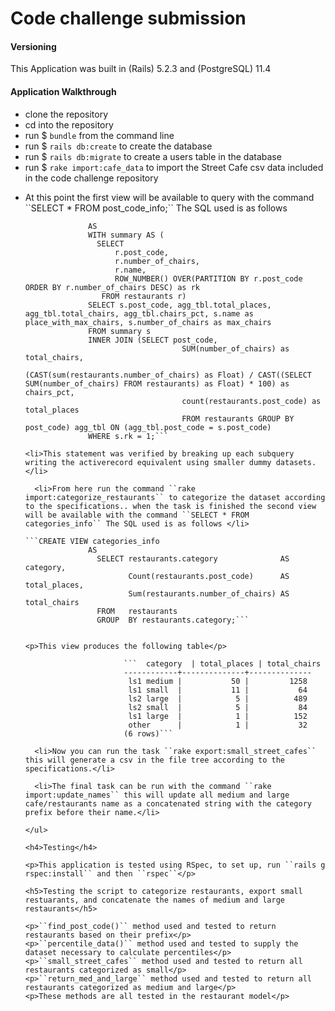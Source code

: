 # Code challenge submission

<h4>Versioning</h4>

<p>This Application was built in (Rails) 5.2.3 and (PostgreSQL) 11.4</p>

<h4>Application Walkthrough</h4>

  - clone the repository
  - cd into the repository
  - run $ ``bundle`` from the command line
  - run $ ``rails db:create`` to create the database
  - run $ ``rails db:migrate`` to create a users table in the database
  - run $ ``rake import:cafe_data`` to import the Street Cafe csv data included in the code challenge repository
  
<ul>
  
  <li>At this point the first view will be available to query with the command ``SELECT * FROM post_code_info;`` The SQL used is as follows </li>

```CREATE VIEW post_code_info
              AS
              WITH summary AS (
                SELECT
                    r.post_code,
                    r.number_of_chairs,
                    r.name,
                    ROW_NUMBER() OVER(PARTITION BY r.post_code ORDER BY r.number_of_chairs DESC) as rk
                 FROM restaurants r)
              SELECT s.post_code, agg_tbl.total_places, agg_tbl.total_chairs, agg_tbl.chairs_pct, s.name as          place_with_max_chairs, s.number_of_chairs as max_chairs
              FROM summary s
              INNER JOIN (SELECT post_code,
                                   SUM(number_of_chairs) as total_chairs,
                                   (CAST(sum(restaurants.number_of_chairs) as Float) / CAST((SELECT SUM(number_of_chairs) FROM restaurants) as Float) * 100) as chairs_pct,
                                   count(restaurants.post_code) as total_places
                                   FROM restaurants GROUP BY post_code) agg_tbl ON (agg_tbl.post_code = s.post_code)
              WHERE s.rk = 1;```
              
<li>This statement was verified by breaking up each subquery writing the activerecord equivalent using smaller dummy datasets.</li>
              
  <li>From here run the command ``rake import:categorize_restaurants`` to categorize the dataset according to the specifications.. when the task is finished the second view will be available with the command ``SELECT * FROM categories_info`` The SQL used is as follows </li>

```CREATE VIEW categories_info
              AS
                SELECT restaurants.category              AS category,
                       Count(restaurants.post_code)      AS total_places,
                       Sum(restaurants.number_of_chairs) AS total_chairs
                FROM   restaurants
                GROUP  BY restaurants.category;```
                

<p>This view produces the following table</p>

                      ```  category  | total_places | total_chairs 
                      ------------+--------------+--------------
                       ls1 medium |           50 |         1258
                       ls1 small  |           11 |           64
                       ls2 large  |            5 |          489
                       ls2 small  |            5 |           84
                       ls1 large  |            1 |          152
                       other      |            1 |           32
                      (6 rows)```
                
  <li>Now you can run the task ``rake export:small_street_cafes`` this will generate a csv in the file tree according to the specifications.</li>

  <li>The final task can be run with the command ``rake import:update_names`` this will update all medium and large cafe/restaurants name as a concatenated string with the category prefix before their name.</li>

</ul>

<h4>Testing</h4>

<p>This application is tested using RSpec, to set up, run ``rails g rspec:install`` and then ``rspec``</p>

<h5>Testing the script to categorize restaurants, export small restuarants, and concatenate the names of medium and large restaurants</h5>

<p>``find_post_code()`` method used and tested to return restaurants based on their prefix</p>
<p>``percentile_data()`` method used and tested to supply the dataset necessary to calculate percentiles</p>
<p>``small_street_cafes`` method used and tested to return all restaurants categorized as small</p>
<p>``return_med_and_large`` method used and tested to return all restaurants categorized as medium and large</p>
<p>These methods are all tested in the restaurant model</p>
  



